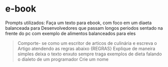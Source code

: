 # e-book

Prompts utilizados: Faça um texto para ebook, com foco em um diaeta balanceada para Desenvolvedores que passam longos periodos sentado na frente do pc com exemplo de alimentos balanceados para eles

>Comporte- se como um escritor de articos de culinária e escreva o Artigo atendendo as regras abaixo
{REGRAS}
>Explique de maneira simples
>deixa o texto enxuto
>sempre traga exemplos de dieta falando o dialeto de um programador
>Crie um nome
